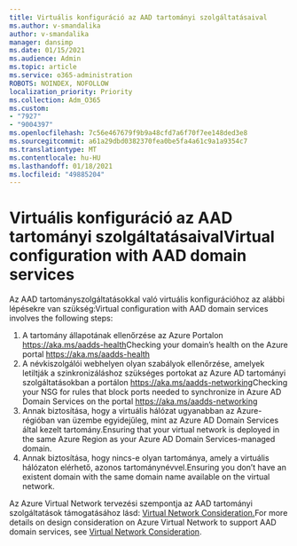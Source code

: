 ```yaml
---
title: Virtuális konfiguráció az AAD tartományi szolgáltatásaival
ms.author: v-smandalika
author: v-smandalika
manager: dansimp
ms.date: 01/15/2021
ms.audience: Admin
ms.topic: article
ms.service: o365-administration
ROBOTS: NOINDEX, NOFOLLOW
localization_priority: Priority
ms.collection: Adm_O365
ms.custom:
- "7927"
- "9004397"
ms.openlocfilehash: 7c56e467679f9b9a48cfd7a6f70f7ee148ded3e8
ms.sourcegitcommit: a61a29dbd0382370fea0be5fa4a61c9a1a9354c7
ms.translationtype: MT
ms.contentlocale: hu-HU
ms.lasthandoff: 01/18/2021
ms.locfileid: "49885204"
---
```

# <a name="virtual-configuration-with-aad-domain-services"></a><span data-ttu-id="e8ee3-102">Virtuális konfiguráció az AAD tartományi szolgáltatásaival</span><span class="sxs-lookup"><span data-stu-id="e8ee3-102">Virtual configuration with AAD domain services</span></span>

<span data-ttu-id="e8ee3-103">Az AAD tartományszolgáltatásokkal való virtuális konfigurációhoz az alábbi lépésekre van szükség:</span><span class="sxs-lookup"><span data-stu-id="e8ee3-103">Virtual configuration with AAD domain services involves the following steps:</span></span> 

1. <span data-ttu-id="e8ee3-104">A tartomány állapotának ellenőrzése az Azure Portalon https://aka.ms/aadds-health</span><span class="sxs-lookup"><span data-stu-id="e8ee3-104">Checking your domain’s health on the Azure portal https://aka.ms/aadds-health</span></span>
2. <span data-ttu-id="e8ee3-105">A névkiszolgálói webhelyen olyan szabályok ellenőrzése, amelyek letiltják a szinkronizáláshoz szükséges portokat az Azure AD tartományi szolgáltatásokban a portálon https://aka.ms/aadds-networking</span><span class="sxs-lookup"><span data-stu-id="e8ee3-105">Checking your NSG for rules that block ports needed to synchronize in Azure AD Domain Services on the portal https://aka.ms/aadds-networking</span></span>
3. <span data-ttu-id="e8ee3-106">Annak biztosítása, hogy a virtuális hálózat ugyanabban az Azure-régióban van üzembe egyidejűleg, mint az Azure AD Domain Services által kezelt tartomány.</span><span class="sxs-lookup"><span data-stu-id="e8ee3-106">Ensuring that your virtual network is deployed in the same Azure Region as your Azure AD Domain Services-managed domain.</span></span>
4. <span data-ttu-id="e8ee3-107">Annak biztosítása, hogy nincs-e olyan tartománya, amely a virtuális hálózaton elérhető, azonos tartománynévvel.</span><span class="sxs-lookup"><span data-stu-id="e8ee3-107">Ensuring you don’t have an existent domain with the same domain name available on the virtual network.</span></span>

<span data-ttu-id="e8ee3-108">Az Azure Virtual Network tervezési szempontja az AAD tartományi szolgáltatások támogatásához lásd: [Virtual Network Consideration.](https://docs.microsoft.com/azure/active-directory-domain-services/network-considerations)</span><span class="sxs-lookup"><span data-stu-id="e8ee3-108">For more details on design consideration on Azure Virtual Network to support AAD domain services, see [Virtual Network Consideration](https://docs.microsoft.com/azure/active-directory-domain-services/network-considerations).</span></span>

